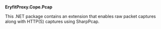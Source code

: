 **EryfitProxy.Cope.Pcap**

This .NET package contains an extension that enables raw packet captures along with HTTP(S) captures using SharpPcap.
